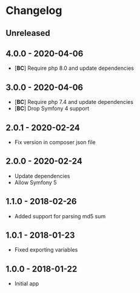 # Changelog

<!-- There should always be "Unreleased" section at the beginning. -->

## Unreleased

## 4.0.0 - 2020-04-06
- [**BC**] Require php 8.0 and update dependencies

## 3.0.0 - 2020-04-06
- [**BC**] Require php 7.4 and update dependencies
- [**BC**] Drop Symfony 4 support

## 2.0.1 - 2020-02-24
- Fix version in composer json file

## 2.0.0 - 2020-02-24
- Update dependencies
- Allow Symfony 5

## 1.1.0 - 2018-02-26
- Added support for parsing md5 sum

## 1.0.1 - 2018-01-23
- Fixed exporting variables

## 1.0.0 - 2018-01-22
- Initial app
